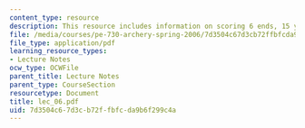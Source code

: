 ```yaml
---
content_type: resource
description: This resource includes information on scoring 6 ends, 15 yard shooting.
file: /media/courses/pe-730-archery-spring-2006/7d3504c67d3cb72ffbfcda9b6f299c4a_lec_06.pdf
file_type: application/pdf
learning_resource_types:
- Lecture Notes
ocw_type: OCWFile
parent_title: Lecture Notes
parent_type: CourseSection
resourcetype: Document
title: lec_06.pdf
uid: 7d3504c6-7d3c-b72f-fbfc-da9b6f299c4a
---
```

